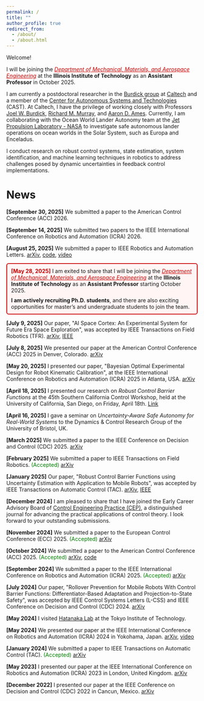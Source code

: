 ```yaml
---
permalink: /
title: ""
author_profile: true
redirect_from: 
  - /about/
  - /about.html
---
```

Welcome!

I will be joining the <em><a href="https://www.iit.edu/mmae" style="color:#CC0000; text-decoration: underline;">Department of Mechanical, Materials, and Aerospace Engineering</a></em> at the <strong>Illinois Institute of Technology</strong> as an <strong>Assistant Professor</strong> in October 2025.

I am currently a postdoctoral researcher in the [Burdick group](https://robotics.caltech.edu/wiki/index.php/Robotics) at [Caltech](https://www.mce.caltech.edu/people/ersindas) and a member of the [Center for Autonomous Systems and Technologies](https://cast.caltech.edu/) (CAST). At Caltech, I have the privilege of working closely with Professors [Joel W. Burdick](https://www.eas.caltech.edu/people/jburdick), [Richard M. Murray](https://murray.cds.caltech.edu/Main_Page), and [Aaron D. Ames](http://ames.caltech.edu/). Currently, I am collaborating with the Ocean World Lander Autonomy team at the [Jet Propulsion Laboratory - NASA](https://www-robotics.jpl.nasa.gov/) to investigate safe autonomous lander operations on ocean worlds in the Solar System, such as Europa and Enceladus.

I conduct research on robust control systems, state estimation, system identification, and machine learning techniques in robotics to address challenges posed by dynamic uncertainties in feedback control implementations. 

News
======
**[September 30, 2025]** We submitted a paper to the American Control Conference (ACC) 2026. 

**[September 14, 2025]** We submitted two papers to the IEEE International Conference on Robotics and Automation (ICRA) 2026. 

**[August 25, 2025]** We submitted a paper to IEEE Robotics and Automation Letters. [arXiv](https://arxiv.org/pdf/2508.19159), [code](https://github.com/ersindas/robust-CBFs), [video](https://youtu.be/tTNu-Etm0SU)

<div style="border: 2px solid #CC0000; background-color:#fff5f5; padding:0.75em; margin:0.5em 0; border-radius:6px;">
  <strong style="color:#CC0000;">[May 28, 2025]</strong> I am exited to share that I will be joining the <em><a href="https://www.iit.edu/mmae" style="color:#CC0000; text-decoration: underline;">Department of Mechanical, Materials, and Aerospace Engineering</a></em> at the <strong>Illinois Institute of Technology</strong> as an <strong>Assistant Professor</strong> starting October 2025. 

  <span style="display:block; margin-top:0.6em;">
    <strong>I am actively recruiting Ph.D.&nbsp;students</strong>, and there are also exciting opportunities for master’s and undergraduate students to join the team.
  </span>
</div>


**[July 9, 2025]** Our paper, "AI Space Cortex: An Experimental System for Future Era Space Exploration", was accepted by IEEE Transactions on Field Robotics (TFR). [arXiv](https://arxiv.org/pdf/2507.06574), [IEEE](https://ieeexplore.ieee.org/document/11078376)

**[July 8, 2025]** We presented our paper at the American Control Conference (ACC) 2025 in Denver, Colorado. [arXiv](https://arxiv.org/pdf/2411.17079)

**[May 20, 2025]** I presented our paper, "Bayesian Optimal Experimental Design for Robot Kinematic Calibration", at the IEEE International Conference on Robotics and Automation (ICRA) 2025 in Atlanta, USA. [arXiv](https://arxiv.org/pdf/2409.10802)

<!-- <div style="border: 1px solid #e66100; background-color: #fff7f0; padding: 0.5em 0.5em; margin: 0.0em 0 0.0em 0; border-radius: 6px;">
  <strong style="color:#e66100; font-size: 1.05em; text-decoration: underline;">My Takeaways and Observations from ICRA 2025:</strong><br>
  • Strong presence of walking robots and grippers.<br>
  • Planning remains a core focus in robotics.<br>
  • Strong interest in robust safety-critical control methods.<br>
  • Growing need for robust state estimation methods.<br>
  <span style="color:#005a9c;">Looking forward to attending with my students next year, stay tuned for updates!</span>
</div> 

<p style="margin-bottom:1.5em;"></p> -->

**[April 18, 2025]** I presented our research on *Robust Control Barrier Functions* at the 45th Southern California Control Workshop, held at the University of California, San Diego, on Friday, April 18th. [Link](http://terrano.ucsd.edu/jorge/sccw/index.html)

**[April 16, 2025]** I gave a seminar on *Uncertainty-Aware Safe Autonomy for Real-World Systems* to the Dynamics & Control Research Group of the University of Bristol, UK.

**[March 2025]** We submitted a paper to the IEEE Conference on Decision and Control (CDC) 2025. [arXiv](https://arxiv.org/pdf/2503.15734)

**[February 2025]** We submitted a paper to IEEE Transactions on Field Robotics. <span style="color:green;">(Accepted)</span> [arXiv](https://arxiv.org/pdf/2507.06574)

**[January 2025]** Our paper, "Robust Control Barrier Functions using Uncertainty Estimation with Application to Mobile Robots", was accepted by IEEE Transactions on Automatic Control (TAC). [arXiv](https://arxiv.org/pdf/2401.01881), [IEEE](https://ieeexplore.ieee.org/document/10872802)

**[December 2024]** I am pleased to share that I have joined the Early Career Advisory Board of [Control Engineering Practice (CEP)](https://www.sciencedirect.com/journal/control-engineering-practice), a distinguished journal for advancing the practical applications of control theory. I look forward to your outstanding submissions.

**[November 2024]** We submitted a paper to the European Control Conference (ECC) 2025. <span style="color:green;">(Accepted)</span> [arXiv](https://arxiv.org/pdf/2411.17277)

**[October 2024]** We submitted a paper to the American Control Conference (ACC) 2025. <span style="color:green;">(Accepted)</span> [arXiv](https://arxiv.org/pdf/2411.17079), [code](https://github.com/ersindas/Zero-order-CBFs)

**[September 2024]** We submitted a paper to the IEEE International Conference on Robotics and Automation (ICRA) 2025. <span style="color:green;">(Accepted)</span> [arXiv](https://arxiv.org/pdf/2409.10802)

**[July 2024]** Our paper, "Rollover Prevention for Mobile Robots With Control Barrier Functions: Differentiator-Based Adaptation and Projection-to-State Safety", was accepted by IEEE Control Systems Letters (L-CSS) and IEEE Conference on Decision and Control (CDC) 2024. [arXiv](https://arxiv.org/pdf/2403.08916)

**[May 2024]** I visited [Hatanaka Lab](https://hatanakalab.wixsite.com/website) at the Tokyo Institute of Technology.

**[May 2024]** We presented our paper at the IEEE International Conference on Robotics and Automation (ICRA) 2024 in Yokohama, Japan. [arXiv](https://arxiv.org/pdf/2310.05865), [video](https://youtu.be/41Jh1GD_9Ok)

**[January 2024]** We submitted a paper to IEEE Transactions on Automatic Control (TAC). <span style="color:green;">(Accepted)</span> [arXiv](https://arxiv.org/pdf/2401.01881)

**[May 2023]** I presented our paper at the IEEE International Conference on Robotics and Automation (ICRA) 2023 in London, United Kingdom. [arXiv](https://arxiv.org/pdf/2303.03658)

**[December 2022]** I presented our paper at the IEEE Conference on Decision and Control (CDC) 2022 in Cancun, Mexico. [arXiv](https://arxiv.org/pdf/2201.05758)
